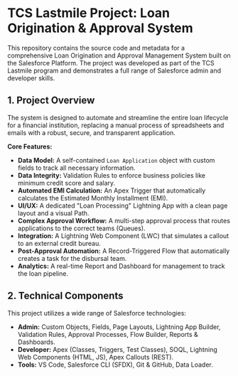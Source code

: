 # TCS Lastmile Project: Loan Origination & Approval System

This repository contains the source code and metadata for a comprehensive Loan Origination and Approval Management System built on the Salesforce Platform. The project was developed as part of the TCS Lastmile program and demonstrates a full range of Salesforce admin and developer skills.

## 1. Project Overview

The system is designed to automate and streamline the entire loan lifecycle for a financial institution, replacing a manual process of spreadsheets and emails with a robust, secure, and transparent application.

**Core Features:**
- **Data Model:** A self-contained `Loan Application` object with custom fields to track all necessary information.
- **Data Integrity:** Validation Rules to enforce business policies like minimum credit score and salary.
- **Automated EMI Calculation:** An Apex Trigger that automatically calculates the Estimated Monthly Installment (EMI).
- **UI/UX:** A dedicated "Loan Processing" Lightning App with a clean page layout and a visual Path.
- **Complex Approval Workflow:** A multi-step approval process that routes applications to the correct teams (Queues).
- **Integration:** A Lightning Web Component (LWC) that simulates a callout to an external credit bureau.
- **Post-Approval Automation:** A Record-Triggered Flow that automatically creates a task for the disbursal team.
- **Analytics:** A real-time Report and Dashboard for management to track the loan pipeline.

## 2. Technical Components

This project utilizes a wide range of Salesforce technologies:

- **Admin:** Custom Objects, Fields, Page Layouts, Lightning App Builder, Validation Rules, Approval Processes, Flow Builder, Reports & Dashboards.
- **Developer:** Apex (Classes, Triggers, Test Classes), SOQL, Lightning Web Components (HTML, JS), Apex Callouts (REST).
- **Tools:** VS Code, Salesforce CLI (SFDX), Git & GitHub, Data Loader.